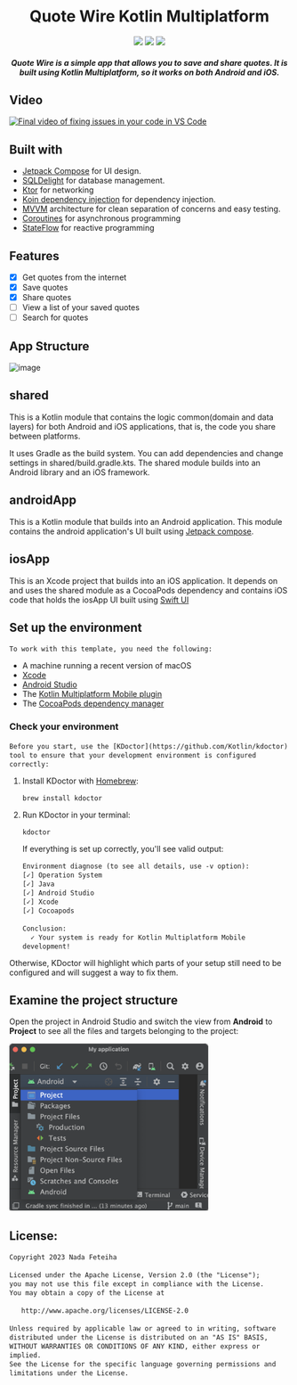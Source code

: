 <h1 align="center">Quote Wire Kotlin Multiplatform</h1>
<p align="center">  

<img  src="https://img.shields.io/badge/-KOTLIN-12100E?logo=kotlin&logoColor=white&style=for-the-badge">
<img  src="https://img.shields.io/badge/-ANDROID-12100E?logo=android&logoColor=white&style=for-the-badge">
<img  src="https://img.shields.io/badge/-IOS-12100E?logo=ios&logoColor=white&style=for-the-badge">

<h5 align="center"> Quote Wire is a simple app that allows you to save and share quotes. It is built using Kotlin Multiplatform, so it works on both Android and iOS. </h5>

## Video
[![Final video of fixing issues in your code in VS Code](http://img.youtube.com/vi/IevWloTEUNI/maxresdefault.jpg)](https://www.youtube.com/watch?v=IevWloTEUNI?autoplay=1) 
    
## Built with
- [Jetpack Compose](https://developer.android.com/jetpack/compose?gclid=CjwKCAiAzKqdBhAnEiwAePEjktk3ROIIxTqejhHWkDEwSaQqoE6GgrNHM8iYKw8xHx5SPPDu0oJ_DxoC8LYQAvD_BwE&gclsrc=aw.ds) for UI design. 
- [SQLDelight](https://cashapp.github.io/sqldelight/2.0.0-alpha05/) for database management.
- [Ktor](https://ktor.io/docs/getting-started-ktor-client-multiplatform-mobile.html) for networking
- [Koin dependency injection](https://insert-koin.io/) for dependency injection.
- [MVVM](https://en.wikipedia.org/wiki/Model%E2%80%93view%E2%80%93viewmodel) architecture for clean separation of concerns and easy testing.
- [Coroutines](https://developer.android.com/kotlin/coroutines) for asynchronous programming
- [StateFlow](https://developer.android.com/kotlin/flow/stateflow-and-sharedflow) for reactive programming

## Features
- [x] Get quotes from the internet
- [x] Save quotes
- [x] Share quotes
- [ ] View a list of your saved quotes
- [ ] Search for quotes

## App Structure

![image](https://github.com/NadaFeteiha/QuoteWire-multiplatform/assets/34461597/fcc7261d-411d-46b9-a0db-6309e68eec68)

## shared
This is a Kotlin module that contains the logic common(domain and data layers) for both Android and iOS applications, that is, the code you share between platforms.

It uses Gradle as the build system. You can add dependencies and change settings in shared/build.gradle.kts. The shared module builds into an Android library and an iOS framework.

## androidApp
This is a Kotlin module that builds into an Android application. This module contains the android application's UI built using [Jetpack compose](https://developer.android.com/jetpack/compose).


## iosApp
This is an Xcode project that builds into an iOS application. It depends on and uses the shared module as a CocoaPods dependency and contains iOS code that holds the iosApp  UI built using [Swift UI](https://developer.apple.com/xcode/swiftui/)


## Set up the environment

    To work with this template, you need the following:

* A machine running a recent version of macOS
* [Xcode](https://apps.apple.com/us/app/xcode/id497799835)
* [Android Studio](https://developer.android.com/studio)
* The [Kotlin Multiplatform Mobile plugin](https://plugins.jetbrains.com/plugin/14936-kotlin-multiplatform-mobile)
* The [CocoaPods dependency manager](https://kotlinlang.org/docs/native-cocoapods.html)

### Check your environment

    Before you start, use the [KDoctor](https://github.com/Kotlin/kdoctor) tool to ensure that your development environment is configured correctly:

1. Install KDoctor with [Homebrew](https://brew.sh/):

    ```text
    brew install kdoctor
    ```

2. Run KDoctor in your terminal:

    ```text
    kdoctor
    ```

   If everything is set up correctly, you'll see valid output:

   ```text
   Environment diagnose (to see all details, use -v option):
   [✓] Operation System
   [✓] Java
   [✓] Android Studio
   [✓] Xcode
   [✓] Cocoapods
   
   Conclusion:
     ✓ Your system is ready for Kotlin Multiplatform Mobile development!
   ```

Otherwise, KDoctor will highlight which parts of your setup still need to be configured and will suggest a way to fix them.

## Examine the project structure

Open the project in Android Studio and switch the view from **Android** to **Project** to see all the files and targets belonging to the project:

<img src="readme_images/open_project_view.png" height="300px">


## License: 

    Copyright 2023 Nada Feteiha

    Licensed under the Apache License, Version 2.0 (the "License");
    you may not use this file except in compliance with the License.
    You may obtain a copy of the License at

       http://www.apache.org/licenses/LICENSE-2.0

    Unless required by applicable law or agreed to in writing, software
    distributed under the License is distributed on an "AS IS" BASIS,
    WITHOUT WARRANTIES OR CONDITIONS OF ANY KIND, either express or implied.
    See the License for the specific language governing permissions and
    limitations under the License.

